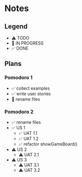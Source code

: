# Notes

## Legend

- ⚠ TODO
- 🚧 IN PROGRESS
- ✅ DONE

## Plans

### Pomodoro 1

- ✅ collect examples
- ✅ write user stories
- 🚧 rename files

### Pomodoro 2

- ✅ rename files
- ✅ US 1
  - ✅ UAT 1.1
  - ✅ UAT 1.2
  - ✅ refactor showGameBoard()
- ⚠ US 2
  - ⚠ UAT 2.1
- ⚠ US 3
  - ⚠ UAT 3.1
  - ⚠ UAT 3.2
